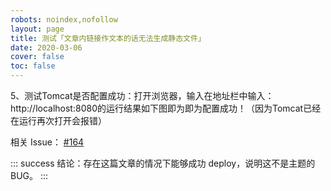 ```yaml
---
robots: noindex,nofollow
layout: page
title: 测试「文章内链接作文本的话无法生成静态文件」
date: 2020-03-06
cover: false
toc: false
---
```


5、测试Tomcat是否配置成功：打开浏览器，输入在地址栏中输入： http://localhost:8080的运行结果如下图即为即为配置成功！（因为Tomcat已经在运行再次打开会报错）


相关 Issue： [#164](https://github.com/xaoxuu/hexo-theme-volantis/issues/164)

::: success
结论：存在这篇文章的情况下能够成功 deploy，说明这不是主题的 BUG。
:::
